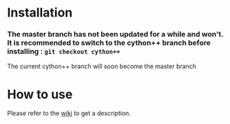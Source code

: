 # Installation

### The master branch has not been updated for a while and won't. It is recommended to switch to the cython++ branch before installing : `git checkout cython++`
The current cython++ branch will soon become the master branch


# How to use
Please refer to the <a href="https://github.com/clement-masson/IN104_simulateur/wiki" >wiki</a> to get a description.
